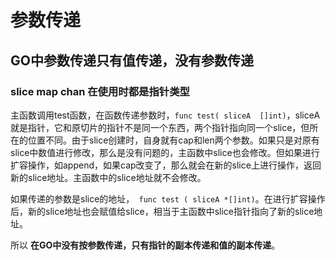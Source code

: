 # 参数传递

## GO中参数传递只有值传递，没有参数传递



### slice map chan  在使用时都是指针类型

主函数调用test函数，在函数传递参数时，` func test( sliceA  []int) `，sliceA就是指针，它和原切片的指针不是同一个东西，两个指针指向同一个slice，但所在的位置不同。由于slice创建时，自身就有cap和len两个参数。如果只是对原有slice中数值进行修改，那么是没有问题的，主函数中slice也会修改。但如果进行扩容操作，如append，如果cap改变了，那么就会在新的slice上进行操作，返回新的slice地址。主函数中的slice地址就不会修改。

如果传递的参数是slice的地址，` func test ( sliceA *[]int)`。在进行扩容操作后，新的slice地址也会赋值给slice，相当于主函数中slice指针指向了新的slice地址。

所以 __在GO中没有按参数传递，只有指针的副本传递和值的副本传递__。
